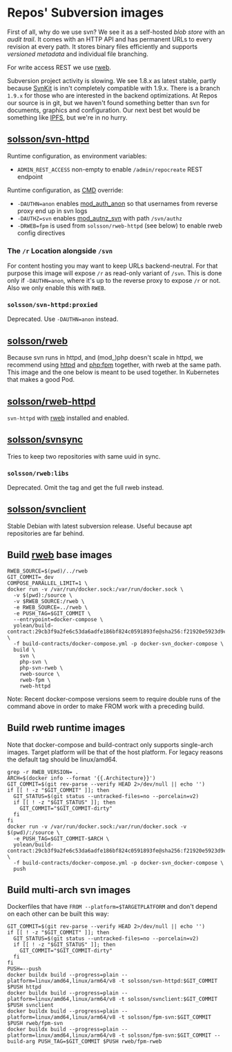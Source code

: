 
# Repos' Subversion images

First of all, why do we use svn? We see it as a self-hosted *blob store* with an *audit trail*. It comes with an HTTP API and has permanent URLs to every revision at every path. It stores binary files efficiently and supports *versioned metadata* and individual file branching.

For write access REST we use [rweb](https://github.com/Reposoft/rweb/).

Subversion project activity is slowing.
We see 1.8.x as latest stable, partly because [SvnKit](https://svnkit.com/) is inn't completely compatible with 1.9.x.
There is a branch `1.9.x` for those who are interested in the backend optimizations.
At Repos our source is in git, but we haven't found something better than svn for documents, graphics and configuration.
Our next best bet would be something like [IPFS](https://ipfs.io/), but we're in no hurry.

## [solsson/svn-httpd](https://hub.docker.com/r/solsson/svn-httpd/)

Runtime configuration, as environment variables:
 * `ADMIN_REST_ACCESS` non-empty to enable `/admin/repocreate` REST endpoint

Runtime configuration, as [CMD](https://docs.docker.com/engine/reference/builder/#cmd) override:
 * `-DAUTHN=anon` enables [mod_auth_anon](http://httpd.apache.org/docs/current/mod/mod_authn_anon.html) so that usernames from reverse proxy end up in svn logs
 * `-DAUTHZ=svn` enables [mod_autnz_svn](http://svnbook.red-bean.com/nightly/en/svn.serverconfig.httpd.html#svn.serverconfig.httpd.ref.mod_authz_svn) with path `/svn/authz`
 * `-DRWEB=fpm` is used from `solsson/rweb-httpd` (see below) to enable rweb config directives

### The `/r` Location alongside `/svn`

For content hosting you may want to keep URLs backend-neutral.
For that purpose this image will expose `/r` as read-only variant of `/svn`.
This is done only if `-DAUTHN=anon`, where it's up to the reverse proxy to expose `/r` or not.
Also we only enable this with `RWEB`.

### `solsson/svn-httpd:proxied`

Deprecated. Use `-DAUTHN=anon` instead.

## [solsson/rweb](https://hub.docker.com/r/solsson/rweb/)

Because svn runs in httpd, and (mod_)php doesn't scale in httpd,
we recommend using [httpd](https://hub.docker.com/_/httpd/) and [php:fpm](https://hub.docker.com/_/php/) together, with rweb at the same path.
This image and the one below is meant to be used together. In Kubernetes that makes a good Pod.

## [solsson/rweb-httpd](https://hub.docker.com/r/solsson/rweb-httpd/)

`svn-httpd` with [rweb](https://github.com/Reposoft/rweb/) installed and enabled.

## [solsson/svnsync](https://hub.docker.com/r/solsson/svnsync/)

Tries to keep two repositories with same uuid in sync.

### `solsson/rweb:libs`

Deprecated. Omit the tag and get the full rweb instead.

## [solsson/svnclient](https://hub.docker.com/r/solsson/svnclient/)

Stable Debian with latest subversion release. Useful because apt repositories are far behind.

## Build [rweb](https://github.com/Reposoft/rweb/) base images

```
RWEB_SOURCE=$(pwd)/../rweb
GIT_COMMIT=_dev
COMPOSE_PARALLEL_LIMIT=1 \
docker run -v /var/run/docker.sock:/var/run/docker.sock \
  -v $(pwd):/source \
  -v $RWEB_SOURCE:/rweb \
  -e RWEB_SOURCE=../rweb \
  -e PUSH_TAG=$GIT_COMMIT \
  --entrypoint=docker-compose \
  yolean/build-contract:29cb3f9a2fe6c53da6adfe186bf824c0591893fe@sha256:f21920e5923d9c42daa61f6e5515a321f14dc90eb5167ad7d36307ae7b9f8f5a \
  -f build-contracts/docker-compose.yml -p docker-svn_docker-compose \
  build \
    svn \
    php-svn \
    php-svn-rweb \
    rweb-source \
    rweb-fpm \
    rweb-httpd
```

Note: Recent docker-compose versions seem to require double runs of the command above in order to make FROM work with a preceding build.

## Build rweb runtime images

Note that docker-compose and build-contract only supports single-arch images.
Target platform will be that of the host platform.
For legacy reasons the default tag should be linux/amd64.

```
grep -r RWEB_VERSION= .
ARCH=$(docker info --format '{{.Architecture}}')
GIT_COMMIT=$(git rev-parse --verify HEAD 2>/dev/null || echo '')
if [[ ! -z "$GIT_COMMIT" ]]; then
  GIT_STATUS=$(git status --untracked-files=no --porcelain=v2)
  if [[ ! -z "$GIT_STATUS" ]]; then
    GIT_COMMIT="$GIT_COMMIT-dirty"
  fi
fi
docker run -v /var/run/docker.sock:/var/run/docker.sock -v $(pwd)/:/source \
  -e PUSH_TAG=$GIT_COMMIT-$ARCH \
  yolean/build-contract:29cb3f9a2fe6c53da6adfe186bf824c0591893fe@sha256:f21920e5923d9c42daa61f6e5515a321f14dc90eb5167ad7d36307ae7b9f8f5a \
  -f build-contracts/docker-compose.yml -p docker-svn_docker-compose \
  push
```

## Build multi-arch svn images

Dockerfiles that have `FROM --platform=$TARGETPLATFORM` and don't depend on each other can be built this way:

```
GIT_COMMIT=$(git rev-parse --verify HEAD 2>/dev/null || echo '')
if [[ ! -z "$GIT_COMMIT" ]]; then
  GIT_STATUS=$(git status --untracked-files=no --porcelain=v2)
  if [[ ! -z "$GIT_STATUS" ]]; then
    GIT_COMMIT="$GIT_COMMIT-dirty"
  fi
fi
PUSH=--push
docker buildx build --progress=plain --platform=linux/amd64,linux/arm64/v8 -t solsson/svn-httpd:$GIT_COMMIT $PUSH httpd
docker buildx build --progress=plain --platform=linux/amd64,linux/arm64/v8 -t solsson/svnclient:$GIT_COMMIT $PUSH svnclient
docker buildx build --progress=plain --platform=linux/amd64,linux/arm64/v8 -t solsson/fpm-svn:$GIT_COMMIT $PUSH rweb/fpm-svn
docker buildx build --progress=plain --platform=linux/amd64,linux/arm64/v8 -t solsson/fpm-svn:$GIT_COMMIT --build-arg PUSH_TAG=$GIT_COMMIT $PUSH rweb/fpm-rweb
````
